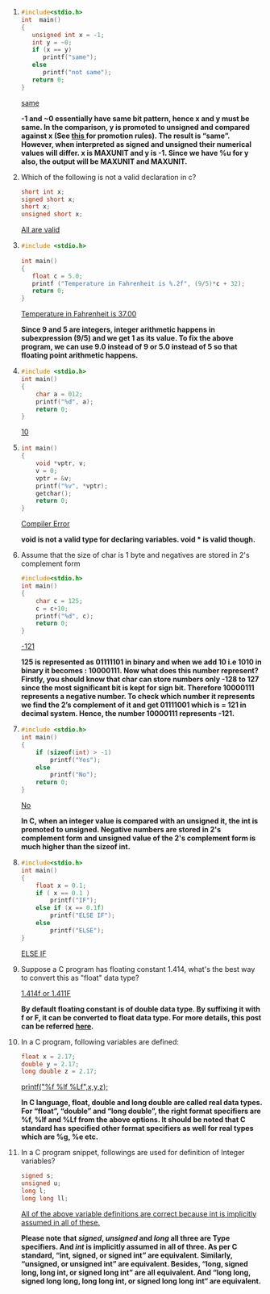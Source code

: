 1. ```c
   #include<stdio.h> 
   int  main() 
   { 
      unsigned int x = -1; 
      int y = ~0; 
      if (x == y) 
         printf("same"); 
      else
         printf("not same"); 
      return 0; 
   }
   ```

   <u>same</u>

   **-1 and ~0 essentially have same bit pattern, hence x and y must be same. In the comparison, y is promoted to unsigned and compared against x (See [this ](http://publib.boulder.ibm.com/infocenter/comphelp/v101v121/index.jsp?topic=/com.ibm.xlcpp101.aix.doc/language_ref/cplr066.html)for promotion rules). The result is “same”. However, when interpreted as signed and unsigned their numerical values will differ. x is MAXUNIT and y is -1. Since we have %u for y also, the output will be MAXUNIT and MAXUNIT.**

   

2. Which of the following is not a valid declaration in c?

   ```c
   short int x;
   signed short x;
   short x;
   unsigned short x;
   ```

   <u>All are valid</u>

   

3. ```c
   #include <stdio.h>
    
   int main()
   {
      float c = 5.0;
      printf ("Temperature in Fahrenheit is %.2f", (9/5)*c + 32);
      return 0;
   }
   ```

   <u>Temperature in Fahrenheit is 37.00</u>

   **Since 9 and 5 are integers, integer arithmetic happens in subexpression (9/5) and we get 1 as its value. To fix the above program, we can use 9.0 instead of 9 or 5.0 instead of 5 so that floating point arithmetic happens.**

   

4. ```c
   #include <stdio.h>
   int main()
   {
       char a = 012;
       printf("%d", a);
       return 0;
   }
   ```

   <u>10</u>

   

5. ```c
   int main()
   {
       void *vptr, v;
       v = 0;
       vptr = &v;
       printf("%v", *vptr);
       getchar();
       return 0;
   }
   ```

   <u>Compiler Error</u>

   **void is not a valid type for declaring variables. void * is valid though.**

   

6. Assume that the size of char is 1 byte and negatives are stored in 2's complement form

   ```c
   #include<stdio.h>
   int main()
   {
       char c = 125;
       c = c+10;
       printf("%d", c);
       return 0;
   }
   ```

   <u>-121</u>

   **125 is represented as 01111101 in binary and when we add 10 i.e 1010 in binary it becomes : 10000111. Now what does this number represent? Firstly, you should know that char can store numbers only -128 to 127 since the most significant bit is kept for sign bit. Therefore 10000111 represents a negative number. To check which number it represents we find the 2’s complement of it and get 01111001 which is = 121 in decimal system. Hence, the number 10000111 represents -121.**

   

7. ```c
   #include <stdio.h>
   int main()
   {
       if (sizeof(int) > -1)
           printf("Yes");
       else
           printf("No");
       return 0;
   }
   ```

   <u>No</u>

   **In C, when an integer value is compared with an unsigned it, the int is promoted to unsigned. Negative numbers are stored in 2's complement form and unsigned value of the 2's complement form is much higher than the sizeof int.**

   

8. ```c
   #include<stdio.h>
   int main()
   {
       float x = 0.1;
       if ( x == 0.1 )
           printf("IF");
       else if (x == 0.1f)
           printf("ELSE IF");
       else
           printf("ELSE");
   }
   ```

   <u>ELSE IF</u>

   

9. Suppose a C program has floating constant 1.414, what's the best way to convert this as "float" data type?

   <u>1.414f or 1.411F</u>

   **By default floating constant is of double data type. By suffixing it with f or F, it can be converted to float data type. For more details, this post can be referred [here](http://geeksquiz.com/sizeof-floating-constant-in-c/).**

   

10. In a C program, following variables are defined:

    ```c
    float x = 2.17;
    double y = 2.17;
    long double z = 2.17;
    ```

    <u>printf("%f %lf %Lf",x,y,z);</u>

    **In C language, float, double and long double are called real data types. For “float”, “double” and “long double”, the right format specifiers are %f, %lf and %Lf from the above options. It should be noted that C standard has specified other format specifiers as well for real types which are %g, %e etc.**

    

11. In a C program snippet, followings are used for definition of Integer variables?

    ```c
    signed s;
    unsigned u;
    long l;
    long long ll;
    ```

    <u> All of the above variable definitions are correct because int is implicitly assumed in all of these.</u>

    **Please note that *signed*, *unsigned* and *long* all three are Type specifiers. And *int* is implicitly assumed in all of three. As per C standard, “int, signed, or signed int” are equivalent. Similarly, “unsigned, or unsigned int” are equivalent. Besides, “long, signed long, long int, or signed long int” are all equivalent. And “long long, signed long long, long long int, or signed long long int“ are equivalent.**

